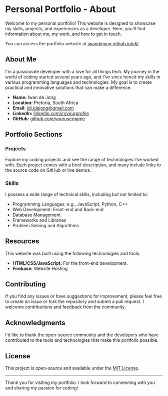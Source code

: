 # Personal Portfolio - About

Welcome to my personal portfolio! This website is designed to showcase my skills, projects, and experiences as a developer. Here, you'll find information about me, my work, and how to get in touch. 

You can access the portfolio website at [iwandejong.github.io/idj/](https://iwandejong.github.io/idj/).

## About Me

I'm a passionate developer with a love for all things tech. My journey in the world of coding started several years ago, and I've since honed my skills in various programming languages and technologies. My goal is to create practical and innovative solutions that can make a difference.

- **Name:** Iwan de Jong
- **Location:** Pretoria, South Africa
- **Email:** idj.idejong@gmail.com
- **LinkedIn:** [linkedin.com/in/yourprofile](https://www.linkedin.com/in/iwandejong)
- **GitHub:** [github.com/yourusername](https://github.com/iwandejong)

## Portfolio Sections

### Projects

Explore my coding projects and see the range of technologies I've worked with. Each project comes with a brief description, and many include links to the source code on GitHub or live demos.

### Skills

I possess a wide range of technical skills, including but not limited to:

- Programming Languages: e.g., JavaScript, Python, C++
- Web Development: Front-end and Back-end
- Database Management
- Frameworks and Libraries
- Problem Solving and Algorithms

## Resources

This website was built using the following technologies and tools:

- **HTML/CSS/JavaScript:** For the front-end development.
- **Firebase:** Website Hosting 

## Contributing

If you find any issues or have suggestions for improvement, please feel free to create an issue or fork the repository and submit a pull request. I welcome contributions and feedback from the community.

## Acknowledgments

I'd like to thank the open-source community and the developers who have contributed to the tools and technologies that make this portfolio possible.

## License

This project is open-source and available under the [MIT License](LICENSE).

---

Thank you for visiting my portfolio. I look forward to connecting with you and sharing my passion for coding!
